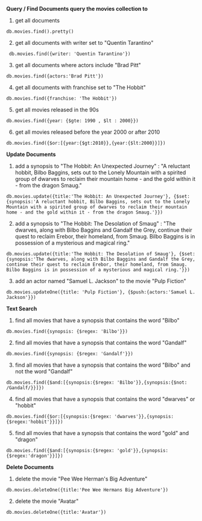 ****Query / Find Documents
query the movies collection to****

1. get all documents

`db.movies.find().pretty()`

2. get all documents with writer set to "Quentin Tarantino"

` db.movies.find({writer: 'Quentin Tarantino'})`

3. get all documents where actors include "Brad Pitt"

`db.movies.find({actors:'Brad Pitt'})`

4. get all documents with franchise set to "The Hobbit"

 `db.movies.find({franchise: 'The Hobbit'})`

5. get all movies released in the 90s

`db.movies.find({year: {$gte: 1990 , $lt : 2000}})`

6. get all movies released before the year 2000 or after 2010

`db.movies.find({$or:[{year:{$gt:2010}},{year:{$lt:2000}}]})`

**Update Documents**
1. add a synopsis to "The Hobbit: An Unexpected Journey" : "A reluctant hobbit, Bilbo Baggins, sets out to the Lonely Mountain with a spirited group of dwarves to reclaim their mountain home - and the gold within it - from the dragon Smaug."

`db.movies.update({title:'The Hobbit: An Unexpected Journey'}, {$set:{synopsis:'A reluctant hobbit, Bilbo Baggins, sets out to the Lonely Mountain with a spirited group of dwarves to reclaim their mountain home - and the gold within it - from the dragon Smaug.'}})`

2. add a synopsis to "The Hobbit: The Desolation of Smaug" : "The dwarves, along with Bilbo Baggins and Gandalf the Grey, continue their quest to reclaim Erebor, their homeland, from Smaug. Bilbo Baggins is in possession of a mysterious and magical ring."

`db.movies.update({title:'The Hobbit: The Desolation of Smaug'}, {$set:{synopsis:'The dwarves, along with Bilbo Baggins and Gandalf the Grey, continue their quest to reclaim Erebor, their homeland, from Smaug. Bilbo Baggins is in possession of a mysterious and magical ring.'}})`

3. add an actor named "Samuel L. Jackson" to the movie "Pulp Fiction"

 `db.movies.updateOne({title: 'Pulp Fiction'}, {$push:{actors:'Samuel L. Jackson'}})`
 
 **Text Search**
1. find all movies that have a synopsis that contains the word "Bilbo"

`db.movies.find({synopsis: {$regex: 'Bilbo'}})`

2. find all movies that have a synopsis that contains the word "Gandalf"

`db.movies.find({synopsis: {$regex: 'Gandalf'}})`

3. find all movies that have a synopsis that contains the word "Bilbo" and not the word "Gandalf"

 `db.movies.find({$and:[{synopsis:{$regex: 'Bilbo'}},{synopsis:{$not: /Gandalf/}}]})`

4. find all movies that have a synopsis that contains the word "dwarves" or "hobbit"

`db.movies.find({$or:[{synopsis:{$regex: 'dwarves'}},{synopsis:{$regex:'hobbit'}}]})`

5. find all movies that have a synopsis that contains the word "gold" and "dragon"

`db.movies.find({$and:[{synopsis:{$regex: 'gold'}},{synopsis:{$regex:'dragon'}}]})`

**Delete Documents**
1. delete the movie "Pee Wee Herman's Big Adventure"

`db.movies.deleteOne({title:'Pee Wee Hermans Big Adventure'})`

2. delete the movie "Avatar"

`db.movies.deleteOne({title:'Avatar'})`
